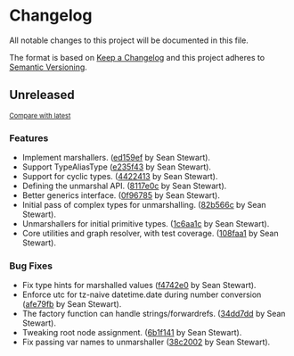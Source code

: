 # Changelog

All notable changes to this project will be documented in this file.

The format is based on [Keep a Changelog](http://keepachangelog.com/en/1.0.0/)
and this project adheres to [Semantic Versioning](http://semver.org/spec/v2.0.0.html).

<!-- insertion marker -->
## Unreleased

<small>[Compare with latest](https://github.com/seandstewart/python-typelib/compare/ac01975a1a2d50a197716e9d5cfb03be13d26fa9...HEAD)</small>

### Features

- Implement marshallers. ([ed159ef](https://github.com/seandstewart/python-typelib/commit/ed159ef10f90ea4e9a5ea89e3b2c62b03119a08c) by Sean Stewart).
- Support TypeAliasType ([e235f43](https://github.com/seandstewart/python-typelib/commit/e235f43f0e2322edc90526e6ba6c1af89abb3b7a) by Sean Stewart).
- Support for cyclic types. ([4422413](https://github.com/seandstewart/python-typelib/commit/44224130f5d129699652c59e6124e3164ffd4192) by Sean Stewart).
- Defining the unmarshal API. ([8117e0c](https://github.com/seandstewart/python-typelib/commit/8117e0c088c6de024f627e0a5aa17ccb731a68d9) by Sean Stewart).
- Better generics interface. ([0f96785](https://github.com/seandstewart/python-typelib/commit/0f9678560e7d3c5412704ac43763b94fee8d34ad) by Sean Stewart).
- Initial pass of complex types for unmarshalling. ([82b566c](https://github.com/seandstewart/python-typelib/commit/82b566c8715a346bde6ac59617b72f0313c0e994) by Sean Stewart).
- Unmarshallers for initial primitive types. ([1c6aa1c](https://github.com/seandstewart/python-typelib/commit/1c6aa1cead5b73a9da15dc26940e4909703ee4db) by Sean Stewart).
- Core utilities and graph resolver, with test coverage. ([108faa1](https://github.com/seandstewart/python-typelib/commit/108faa1a845775dbbc43bcf75289f8fc3a6921f1) by Sean Stewart).

### Bug Fixes

- Fix type hints for marshalled values ([f4742e0](https://github.com/seandstewart/python-typelib/commit/f4742e0161042304b980bb2c69c3b0de65705eab) by Sean Stewart).
- Enforce utc for tz-naive datetime.date during number conversion ([afe79fb](https://github.com/seandstewart/python-typelib/commit/afe79fbbafef93fbd9aac9c5eaf146cebb78cb22) by Sean Stewart).
- The factory function can handle strings/forwardrefs. ([34dd7dd](https://github.com/seandstewart/python-typelib/commit/34dd7dd807e72e5a48b2652898c95c85ccec7110) by Sean Stewart).
- Tweaking root node assignment. ([6b1f141](https://github.com/seandstewart/python-typelib/commit/6b1f14136e356179c63fb5bd4c38849de493f025) by Sean Stewart).
- Fix passing var names to unmarshaller ([38c2002](https://github.com/seandstewart/python-typelib/commit/38c2002c6bd0a509a24ca73250bad5403994c620) by Sean Stewart).

<!-- insertion marker -->
